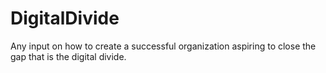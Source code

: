 # DigitalDivide
Any input on how to create a successful organization aspiring to close the gap that is the digital divide.

